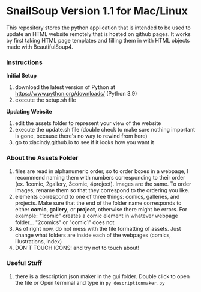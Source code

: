 # SnailSoup Version 1.1 for Mac/Linux

This repository stores the python application that is intended to be used to update an HTML website remotely that is hosted on github pages. It works by first taking HTML page templates and filling them in with HTML objects made with BeautifulSoup4.

### **Instructions**

**Initial Setup**
1. download the latest version of Python at https://www.python.org/downloads/ (Python 3.9)
2. execute the setup.sh file 

**Updating Website**
1. edit the assets folder to represent your view of the website 
2. execute the update.sh file (double check to make sure nothing important is gone, because there's no way to rewind from here)
3. go to xiacindy.github.io to see if it looks how you want it 

### **About the Assets Folder**
1. files are read in alphanumeric order, so to order boxes in a webpage, I recommend naming them with numbers corresponding to their order (ex. 1comic, 2gallery, 3comic, 4project). Images are the same. To order images, rename them so that they correspond to the ordering you like.
2. elements correspond to one of three things: comics, galleries, and projects. Make sure that the end of the folder name corresponds to either **comic**, **gallery**, or **project**, otherwise there might be errors. 
For example: "1comic" creates a comic element in whatever webpage folder... "2comics" or "comic1" does not
3. As of right now, do not mess with the file formatting of assets. Just change what folders are inside each of the webpages (comics, illustrations, index)
4. DON'T TOUCH ICONS! and try not to touch about!

### **Useful Stuff**
1. there is a description.json maker in the gui folder. Double click to open the file or Open terminal and type in `py descriptionmaker.py`
